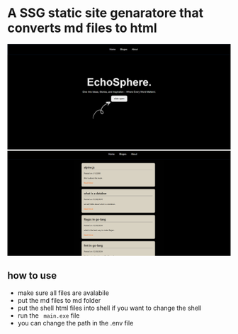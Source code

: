 # A SSG static site genaratore that converts md files to html 


![home](./home.png)
![blgos](./blogs.png)

## how to use 
- make sure all files are avalabile 
- put the md files to md folder 
- put the shell html files into shell if you want to change the shell
- run the ``` main.exe``` file 
- you can change the path in the .env file 
